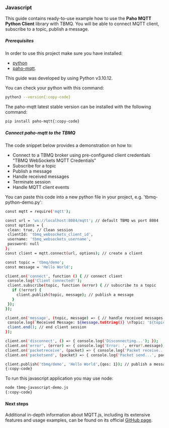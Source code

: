 ### Javascript
This guide contains ready-to-use example how to use the **Paho MQTT Python Client** library with TBMQ. You will be able to connect MQTT client, subscribe to a topic, publish a message.

##### Prerequisites
In order to use this project make sure you have installed:
* [python](https://github.com/eclipse/paho.mqtt.python) 
* [paho-mqtt](https://github.com/eclipse/paho.mqtt.python).

This guide was developed by using Python v3.10.12.

You can check your python with this command:
```bash
python3 --version{:copy-code}
```

The paho-mqtt latest stable version can be installed with the following command:
```bash
pip install paho-mqtt{:copy-code}
```

##### Connect paho-mqtt to the TBMQ
The code snippet below provides a demonstration on how to:
* Connect to a TBMQ broker using pre-configured client credentials "TBMQ WebSockets MQTT Credentials"
* Subscribe for a topic
* Publish a message
* Handle received messages
* Terminate session
* Handle MQTT client events

You can paste this code into a new python file in your project, e.g. 'tbmq-python-demo.py':

```bash
const mqtt = require('mqtt');

const url = 'ws://localhost:8084/mqtt'; // default TBMQ ws port 8084
const options = {
 clean: true, // Clean session
 clientId: 'tbmq_websockets_client_id',
 username: 'tbmq_websockets_username',
 password: null
};
const client = mqtt.connect(url, options); // create a client

const topic = 'tbmq/demo';
const message = 'Hello World';

client.on('connect', function () { // connect client
 console.log('Client connected!');
 client.subscribe(topic, function (error) { // subscribe to a topic
   if (!error) {
     client.publish(topic, message); // publish a message
   }
 });
});

client.on('message', (topic, message) => { // handle received messages
 console.log(`Received Message: ${message.toString()} \nTopic: '${topic}'`);
 client.end(); // end client session
});

client.on('disconnect', () => { console.log('Disconnecting...'); });
client.on('error', (error) => { console.log('Error: ', error?.message); }); // handle errors
client.on('packetreceive', (packet) => { console.log('Packet receive...', packet); }); // handle received packet
client.on('packetsend', (packet) => { console.log('Packet send...', packet); }); // handle sent packet

client.publish('tbmq/demo', 'Hello World',{qos: 1}); // publish a message
{:copy-code}
```

To run this javascript application you may use node:

```bash
node tbmq-javascript-demo.js
{:copy-code}
```

#### Next steps
Additional in-depth information about MQTT.js, including its extensive features and usage examples,
can be found on its official [GitHub page](https://github.com/mqttjs/MQTT.js).
